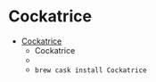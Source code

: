 # Cockatrice
- [Cockatrice](https://cockatrice.github.io/)
  -  Cockatrice
  - 
  - `brew cask install Cockatrice`

